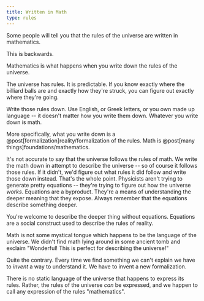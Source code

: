 ```yaml
---
title: Written in Math
type: rules
---
```

Some people will tell you that the rules of the universe are written in mathematics.

This is backwards.

Mathematics is what happens when you write down the rules of the universe.

The universe has rules. It is predictable. If you know exactly where the billiard balls are and exactly how they're struck, you can figure out exactly where they're going.

Write those rules down. Use English, or Greek letters, or you own made up language -- it doesn't matter how you write them down. Whatever you write down is <span class="info" markdown="inline">math</span>.

<aside class="info" markdown="block">
More specifically, what you write down is a @post[formalization]reality/formalization of the rules. Math is @post[many things]foundations/mathematics.
</aside>

It's not accurate to say that the universe follows the rules of math. We write the math down in attempt to describe the universe -- so of course it follows those rules. If it didn't, we'd figure out what rules it did follow and write those down instead. That's the whole point. Physicists aren't trying to generate pretty equations -- they're trying to figure out how the universe *works*. Equations are a byproduct. They're a means of understanding the deeper meaning that they expose. Always remember that the equations describe something deeper.

You're welcome to describe the deeper thing without equations. Equations are a social construct used to describe the rules of reality.

Math is not some mystical tongue which happens to be the language of the universe. We didn't find math lying around in some ancient tomb and exclaim "Wonderful! This is perfect for describing the universe!"

Quite the contrary. Every time we find something we can't explain we have to *invent* a way to understand it. We have to invent a new formalization.

There is no static language of the universe that happens to express its rules. Rather, the rules of the universe *can* be expressed, and we happen to call any expression of the rules "mathematics".
